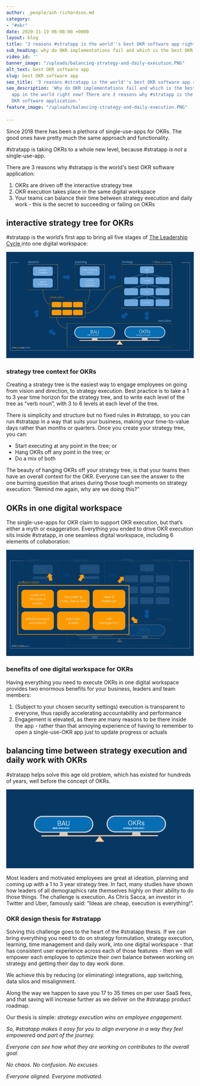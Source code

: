 ```yaml
---
author: _people/ash-richardson.md
category:
- "#okr"
date: 2020-11-19 06:08:00 +0000
layout: blog
title: '3 reasons #stratapp is the world''s best OKR software app right now'
sub_heading: why do OKR implementations fail and which is the best OKR software app?
video_id: ''
banner_image: "/uploads/balancing-strategy-and-daily-execution.PNG"
alt_text: best OKR software app
slug: best OKR software app
seo_title: '3 reasons #stratapp is the world''s best OKR software app right now'
seo_description: 'Why do OKR implementations fail and which is the best OKR software
  app in the world right now? There are 3 reasons why #stratapp is the world''s best
  OKR software application.'
feature_image: "/uploads/balancing-strategy-and-daily-execution.PNG"

---
```

Since 2018 there has been a plethora of single-use-apps for OKRs. The good ones have pretty much the same approach and functionality.

\#stratapp is taking OKRs to a whole new level, because #stratapp _is not_ a single-use-app.

There are 3 reasons why #stratapp is the world's best OKR software application:

1. OKRs are driven off the interactive strategy tree
2. OKR execution takes place in the same digital workspace
3. Your teams can balance their time between strategy execution and daily work - this is the secret to succeeding or failing on OKRs

## interactive strategy tree for OKRs

\#stratapp is the world’s first app to bring all five stages of [The Leadership Cycle ](http://bit.ly/stratapp-the-leadership-cycle "The Leadership Cycle")into one digital workspace:

![](/uploads/the-leadership-cycle.jpg)

### strategy tree context for OKRs

Creating a strategy tree is the easiest way to engage employees on going from vision and direction, to strategy execution. Best practice is to take a 1 to 3 year time horizon for the strategy tree, and to write each level of the tree as “verb noun”, with 3 to 6 levels at each level of the tree.

There is simplicity and structure but no fixed rules in #stratapp, so you can run #stratapp in a way that suits your business, making your time-to-value days rather than months or quarters. Once you create your strategy tree, you can:

* Start executing at any point in the tree; or
* Hang OKRs off any point in the tree; or
* Do a mix of both

The beauty of hanging OKRs off your strategy tree, is that your teams then have an overall context for the OKR. Everyone can see the answer to the one burning question that arises during those tough moments on strategy execution: “Remind me again, why are we doing this?”

## OKRs in one digital workspace

The single-use-apps for OKR claim to support OKR execution, but that’s either a myth or exaggeration. Everything you ended to drive OKR execution sits inside #stratapp, in one seamless digital workspace, including 6 elements of collaboration:

![](/uploads/6-elements-of-collaboration.jpg)

### benefits of one digital workspace for OKRs

Having everything you need to execute OKRs in one digital workspace provides two enormous benefits for your business, leaders and team members:

1. (Subject to your chosen security settings) execution is transparent to everyone, thus rapidly accelerating accountability and performance
2. Engagement is elevated, as there are many reasons to be there inside the app - rather than that annoying experience of having to remember to open a single-use-OKR app just to update progress or actuals

## balancing time between strategy execution and daily work with OKRs

\#stratapp helps solve this age old problem, which has existed for hundreds of years, well before the concept of OKRs.

![](/uploads/balancing-strategy-and-daily-execution.PNG)

Most leaders and motivated employees are great at ideation, planning and coming up with a 1 to 3 year strategy tree. In fact, many studies have shown how leaders of all demographics rate themselves highly on their ability to do those things. The challenge is execution. As Chris Sacca, an investor in Twitter and Uber, famously said: “Ideas are cheap, execution is everything!”.

### OKR design thesis for #stratapp

Solving this challenge goes to the heart of the #stratapp thesis. If we can bring everything you need to do on strategy formulation, strategy execution, learning, time management and daily work, into one digital workspace - that has consistent user experience across each of those features - then we will empower each employee to optimize their own balance between working on strategy and getting their day to day work done.

We achieve this by reducing (or eliminating) integrations, app switching, data silos and misalignment.

Along the way we happen to save you 17 to 35 times on per user SaaS fees, and that saving will increase further as we deliver on the #stratapp product roadmap.

Our thesis is simple: _strategy execution wins on employee engagement._

_So, #stratapp makes it easy for you to align everyone in a way they feel empowered and part of the journey._

_Everyone can see how what they are working on contributes to the overall goal._

_No chaos. No confusion. No excuses._

_Everyone aligned. Everyone motivated._